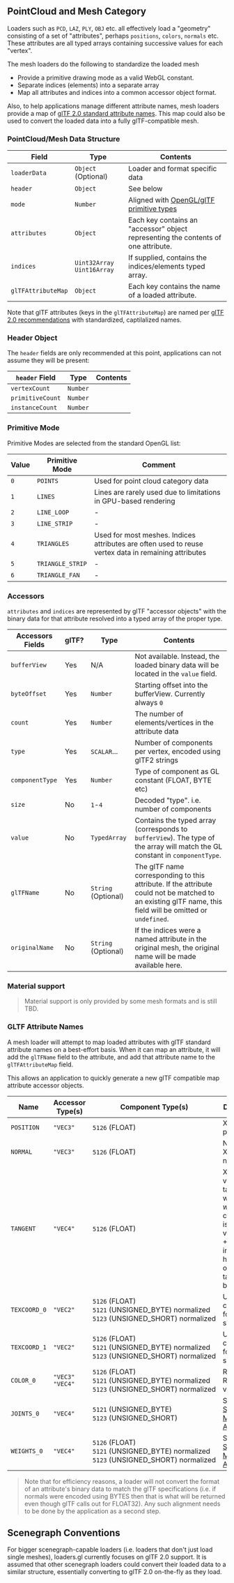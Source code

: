 ## PointCloud and Mesh Category

Loaders such as `PCD`, `LAZ`, `PLY`, `OBJ` etc. all effectively load a "geometry" consisting of a set of "attributes", perhaps `positions`, `colors`, `normals` etc. These attributes are all typed arrays containing successive values for each "vertex".

The mesh loaders do the following to standardize the loaded mesh
* Provide a primitive drawing mode as a valid WebGL constant.
* Separate indices (elements) into a separate array
* Map all attributes and indices into a common accessor object format.

Also, to help applications manage different attribute names, mesh loaders provide a map of [glTF 2.0 standard attribute names](https://github.com/KhronosGroup/glTF/tree/master/specification/2.0#geometry). This map could also be used to convert the loaded data into a fully glTF-compatible mesh.


### PointCloud/Mesh Data Structure

| Field | Type       | Contents |
| ---   | ---        | --- |
| `loaderData`       | `Object` (Optional) | Loader and format specific data |
| `header`           | `Object` | See below |
| `mode`             | `Number` | Aligned with [OpenGL/glTF primitive types](https://github.com/KhronosGroup/glTF/tree/master/specification/2.0#primitive) |
| `attributes`       | `Object` | Each key contains an "accessor" object representing the contents of one attribute. |
| `indices`          | `Uint32Array` `Uint16Array` | If supplied, contains the indices/elements typed array. |
| `glTFAttributeMap` | `Object` | Each key contains the name of a loaded attribute. |

Note that glTF attributes (keys in the `glTFAttributeMap`) are named per [glTF 2.0 recommendations](https://github.com/KhronosGroup/glTF/tree/master/specification/2.0#geometry) with standardized, captilalized names.


### Header Object

The `header` fields are only recommended at this point, applications can not assume they will be present:

| `header` Field   | Type     | Contents |
| ---              | ---      | ---      |
| `vertexCount`    | `Number` |          |
| `primitiveCount` | `Number` |          |
| `instanceCount`  | `Number` |          |


### Primitive Mode

Primitive Modes are selected from the standard OpenGL list:

| Value | Primitive Mode   | Comment |
| ---   | ---              | --- |
| `0`   | `POINTS`         | Used for point cloud category data |
| `1`   | `LINES`          | Lines are rarely used due to limitations in GPU-based rendering |
| `2`   | `LINE_LOOP`      | - |
| `3`   | `LINE_STRIP`     | - |
| `4`   | `TRIANGLES`      | Used for most meshes. Indices attributes are often used to reuse vertex data in remaining attributes |
| `5`   | `TRIANGLE_STRIP` | - |
| `6`   | `TRIANGLE_FAN`   | - |


### Accessors

`attributes` and `indices` are represented by glTF "accessor objects" with the binary data for that attribute resolved into a typed array of the proper type.

| Accessors Fields | glTF?  | Type         | Contents |
| ---              | ---    | ---          | ---      |
| `bufferView`     | Yes    | N/A          | Not available. Instead, the loaded binary data will be located in the `value` field. |
| `byteOffset`     | Yes    | `Number`     | Starting offset into the bufferView. Currently always `0` |
| `count`          | Yes    | `Number`     | The number of elements/vertices in the attribute data |
| `type`           | Yes    | `SCALAR`...  | Number of components per vertex, encoded using glTF2 strings |
| `componentType`  | Yes    | `Number`     | Type of component as GL constant (FLOAT, BYTE etc) |
| `size`           | No     | `1`-`4`      | Decoded "type". i.e. number of components |
| `value`          | No     | `TypedArray` | Contains the typed array (corresponds to `bufferView`). The type of the array will match the GL constant in `componentType`. |
| `glTFName`       | No     | `String` (Optional) | The glTF name corresponding to this attribute. If the attribute could not be matched to an existing glTF name, this field will be omitted or `undefined`. |
| `originalName`   | No     | `String` (Optional) | If the indices were a named attribute in the original mesh, the original name will be made available here. |


### Material support

> Material support is only provided by some mesh formats and is still TBD.


### GLTF Attribute Names

A mesh loader will attempt to map loaded attributes with glTF standard attribute names on a best-effort basis. When it can map an attribute, it will add the `glTFName` field to the attribute, and add that attribute name to the `glTFAttributeMap` field.

This allows an application to quickly generate a new glTF compatible map attribute accessor objects.

| Name | Accessor Type(s) | Component Type(s) | Description |
| ---- | ---------------- | ----------------- | ----------- |
| `POSITION`   | `"VEC3"` | `5126`&nbsp;(FLOAT) | XYZ vertex positions |
| `NORMAL`     | `"VEC3"` | `5126`&nbsp;(FLOAT) | Normalized XYZ vertex normals |
| `TANGENT`    | `"VEC4"` | `5126`&nbsp;(FLOAT) | XYZW vertex tangents where the *w* component is a sign value (-1 or +1) indicating handedness of the tangent basis |
| `TEXCOORD_0` | `"VEC2"` | `5126`&nbsp;(FLOAT)<br>`5121`&nbsp;(UNSIGNED_BYTE)&nbsp;normalized<br>`5123`&nbsp;(UNSIGNED_SHORT)&nbsp;normalized | UV texture coordinates for the first set |
| `TEXCOORD_1` | `"VEC2"` | `5126`&nbsp;(FLOAT)<br>`5121`&nbsp;(UNSIGNED_BYTE)&nbsp;normalized<br>`5123`&nbsp;(UNSIGNED_SHORT)&nbsp;normalized | UV texture coordinates for the second set |
| `COLOR_0`    | `"VEC3"`<br>`"VEC4"` | `5126`&nbsp;(FLOAT)<br>`5121`&nbsp;(UNSIGNED_BYTE)&nbsp;normalized<br>`5123`&nbsp;(UNSIGNED_SHORT)&nbsp;normalized | RGB or RGBA vertex color |
| `JOINTS_0`   | `"VEC4"` | `5121`&nbsp;(UNSIGNED_BYTE)<br>`5123`&nbsp;(UNSIGNED_SHORT) | See [Skinned Mesh Attributes](#skinned-mesh-attributes) |
| `WEIGHTS_0`  | `"VEC4"` | `5126`&nbsp;(FLOAT)<br>`5121`&nbsp;(UNSIGNED_BYTE)&nbsp;normalized<br>`5123`&nbsp;(UNSIGNED_SHORT)&nbsp;normalized| See [Skinned Mesh Attributes](#skinned-mesh-attributes) |

> Note that for efficiency reasons, a loader will not convert the format of an attribute's binary data to match the glTF specifications (i.e. if normals were encoded using BYTES then that is what will be returned even though glTF calls out for FLOAT32). Any such alignment needs to be done by the application as a second step.



## Scenegraph Conventions

For bigger scenegraph-capable loaders (i.e. loaders that don't just load single meshes), loaders.gl currently focuses on glTF 2.0 support. It is assumed that other scenegraph loaders could convert their loaded data to a similar structure, essentially converting to glTF 2.0 on-the-fly as they load.
